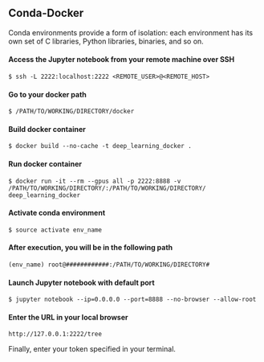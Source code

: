 ## Conda-Docker
Conda environments provide a form of isolation: each environment has its own set of C libraries, Python libraries, binaries, and so on. 

#### Access the Jupyter notebook from your remote machine over SSH
```
$ ssh -L 2222:localhost:2222 <REMOTE_USER>@<REMOTE_HOST>
```

#### Go to your docker path
```
$ /PATH/TO/WORKING/DIRECTORY/docker 
```

#### Build docker container
```
$ docker build --no-cache -t deep_learning_docker .
```

#### Run docker container
```
$ docker run -it --rm --gpus all -p 2222:8888 -v /PATH/TO/WORKING/DIRECTORY/:/PATH/TO/WORKING/DIRECTORY/ deep_learning_docker
```

#### Activate conda environment
```
$ source activate env_name
```

#### After execution, you will be in the following path
```
(env_name) root@############:/PATH/TO/WORKING/DIRECTORY#
```

#### Launch Jupyter notebook with default port
```
$ jupyter notebook --ip=0.0.0.0 --port=8888 --no-browser --allow-root
```

#### Enter the URL in your local browser 
`http://127.0.0.1:2222/tree`

Finally, enter your token specified in your terminal.










